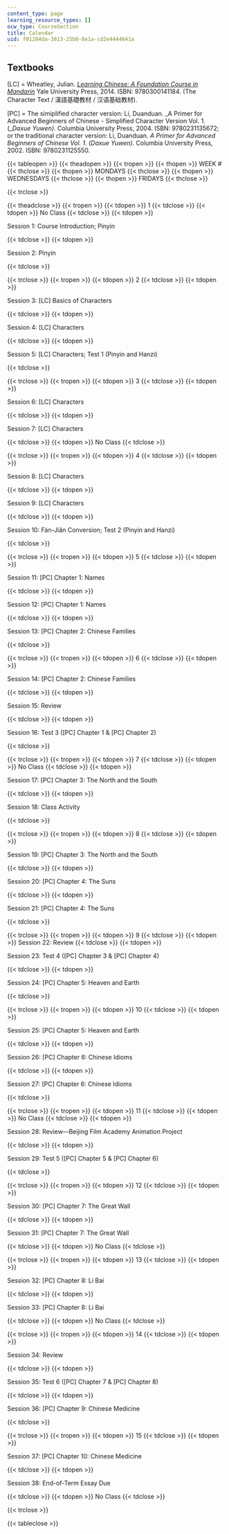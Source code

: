 ```yaml
---
content_type: page
learning_resource_types: []
ocw_type: CourseSection
title: Calendar
uid: f01284da-3813-25b0-8e1a-cd2e4444641a
---
```


Textbooks
---------

\[LC\] = Wheatley, Julian. [_Learning Chinese: A Foundation Course in Mandarin_](/courses/res-21g-003-learning-chinese-a-foundation-course-in-mandarin-spring-2011) Yale University Press, 2014. ISBN: 9780300141184. (The Character Text / 漢語基礎教材 / 汉语基础教材).

\[PC\] = The simiplified character version: Li, Duanduan. _A Primer for Advanced Beginners of Chinese - Simplified Character Version Vol. 1. (__Daxue Yuwen)._ Columbia University Press, 2004. ISBN: 9780231135672; or the traditional character version: Li, Duanduan. _A Primer for Advanced Beginners of Chinese Vol. 1._ (_Daxue Yuwen)_. Columbia University Press, 2002. ISBN: 9780231125550.

{{< tableopen >}}
{{< theadopen >}}
{{< tropen >}}
{{< thopen >}}
WEEK #
{{< thclose >}}
{{< thopen >}}
MONDAYS
{{< thclose >}}
{{< thopen >}}
WEDNESDAYS
{{< thclose >}}
{{< thopen >}}
FRIDAYS
{{< thclose >}}

{{< trclose >}}

{{< theadclose >}}
{{< tropen >}}
{{< tdopen >}}
1
{{< tdclose >}}
{{< tdopen >}}
No Class
{{< tdclose >}}
{{< tdopen >}}


Session 1: Course Introduction; Pinyin


{{< tdclose >}}
{{< tdopen >}}


Session 2: Pinyin


{{< tdclose >}}

{{< trclose >}}
{{< tropen >}}
{{< tdopen >}}
2
{{< tdclose >}}
{{< tdopen >}}


Session 3: \[LC\] Basics of Characters


{{< tdclose >}}
{{< tdopen >}}


Session 4: \[LC\] Characters


{{< tdclose >}}
{{< tdopen >}}


Session 5: \[LC\] Characters; Test 1 (Pinyin and Hanzi)


{{< tdclose >}}

{{< trclose >}}
{{< tropen >}}
{{< tdopen >}}
3
{{< tdclose >}}
{{< tdopen >}}


Session 6: \[LC\] Characters


{{< tdclose >}}
{{< tdopen >}}


Session 7: \[LC\] Characters


{{< tdclose >}}
{{< tdopen >}}
No Class
{{< tdclose >}}

{{< trclose >}}
{{< tropen >}}
{{< tdopen >}}
4
{{< tdclose >}}
{{< tdopen >}}


Session 8: \[LC\] Characters


{{< tdclose >}}
{{< tdopen >}}


Session 9: \[LC\] Characters


{{< tdclose >}}
{{< tdopen >}}


Session 10: Fán-Jiǎn Conversion; Test 2 (Pinyin and Hanzi)


{{< tdclose >}}

{{< trclose >}}
{{< tropen >}}
{{< tdopen >}}
5
{{< tdclose >}}
{{< tdopen >}}


Session 11: \[PC\] Chapter 1: Names


{{< tdclose >}}
{{< tdopen >}}


Session 12: \[PC\] Chapter 1: Names


{{< tdclose >}}
{{< tdopen >}}


Session 13: \[PC\] Chapter 2: Chinese Families


{{< tdclose >}}

{{< trclose >}}
{{< tropen >}}
{{< tdopen >}}
6
{{< tdclose >}}
{{< tdopen >}}


Session 14: \[PC\] Chapter 2: Chinese Families


{{< tdclose >}}
{{< tdopen >}}


Session 15: Review


{{< tdclose >}}
{{< tdopen >}}


Session 16: Test 3 (\[PC\] Chapter 1 & \[PC\] Chapter 2)


{{< tdclose >}}

{{< trclose >}}
{{< tropen >}}
{{< tdopen >}}
7
{{< tdclose >}}
{{< tdopen >}}
No Class
{{< tdclose >}}
{{< tdopen >}}


Session 17: \[PC\] Chapter 3: The North and the South


{{< tdclose >}}
{{< tdopen >}}


Session 18: Class Activity


{{< tdclose >}}

{{< trclose >}}
{{< tropen >}}
{{< tdopen >}}
8
{{< tdclose >}}
{{< tdopen >}}


Session 19: \[PC\] Chapter 3: The North and the South


{{< tdclose >}}
{{< tdopen >}}


Session 20: \[PC\] Chapter 4: The Suns


{{< tdclose >}}
{{< tdopen >}}


Session 21: \[PC\] Chapter 4: The Suns


{{< tdclose >}}

{{< trclose >}}
{{< tropen >}}
{{< tdopen >}}
9
{{< tdclose >}}
{{< tdopen >}}
Session 22: Review
{{< tdclose >}}
{{< tdopen >}}


Session 23: Test 4 (\[PC\] Chapter 3 & \[PC\] Chapter 4)


{{< tdclose >}}
{{< tdopen >}}


Session 24: \[PC\] Chapter 5: Heaven and Earth


{{< tdclose >}}

{{< trclose >}}
{{< tropen >}}
{{< tdopen >}}
10
{{< tdclose >}}
{{< tdopen >}}


Session 25: \[PC\] Chapter 5: Heaven and Earth


{{< tdclose >}}
{{< tdopen >}}


Session 26: \[PC\] Chapter 6: Chinese Idioms


{{< tdclose >}}
{{< tdopen >}}


Session 27: \[PC\] Chapter 6: Chinese Idioms


{{< tdclose >}}

{{< trclose >}}
{{< tropen >}}
{{< tdopen >}}
11
{{< tdclose >}}
{{< tdopen >}}
No Class
{{< tdclose >}}
{{< tdopen >}}


Session 28: Review—Beijing Film Academy Animation Project


{{< tdclose >}}
{{< tdopen >}}


Session 29: Test 5 (\[PC\] Chapter 5 & \[PC\] Chapter 6)


{{< tdclose >}}

{{< trclose >}}
{{< tropen >}}
{{< tdopen >}}
12
{{< tdclose >}}
{{< tdopen >}}


Session 30: \[PC\] Chapter 7: The Great Wall


{{< tdclose >}}
{{< tdopen >}}


Session 31: \[PC\] Chapter 7: The Great Wall


{{< tdclose >}}
{{< tdopen >}}
No Class
{{< tdclose >}}

{{< trclose >}}
{{< tropen >}}
{{< tdopen >}}
13
{{< tdclose >}}
{{< tdopen >}}


Session 32: \[PC\] Chapter 8: Li Bai


{{< tdclose >}}
{{< tdopen >}}


Session 33: \[PC\] Chapter 8: Li Bai


{{< tdclose >}}
{{< tdopen >}}
No Class
{{< tdclose >}}

{{< trclose >}}
{{< tropen >}}
{{< tdopen >}}
14
{{< tdclose >}}
{{< tdopen >}}


Session 34: Review


{{< tdclose >}}
{{< tdopen >}}


Session 35: Test 6 (\[PC\] Chapter 7 & \[PC\] Chapter 8)


{{< tdclose >}}
{{< tdopen >}}


Session 36: \[PC\] Chapter 9: Chinese Medicine


{{< tdclose >}}

{{< trclose >}}
{{< tropen >}}
{{< tdopen >}}
15
{{< tdclose >}}
{{< tdopen >}}


Session 37: \[PC\] Chapter 10: Chinese Medicine


{{< tdclose >}}
{{< tdopen >}}


Session 38: End-of-Term Essay Due


{{< tdclose >}}
{{< tdopen >}}
No Class
{{< tdclose >}}

{{< trclose >}}

{{< tableclose >}}